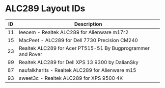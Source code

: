 # ALC289 Layout IDs

| ID | Description |
|---|---|
| 11 | leeoem - Realtek ALC289 for Alienware m17r2 |
| 15 | MacPeet - ALC289 for Dell 7730 Precision CM240  |
| 23 | Realtek ALC289 for Acer PT515-51 By Bugprogrammer and Rover |
| 99 | Realtek ALC289 for Dell XPS 13 9300 by DalianSky |
| 87 | naufalkharits - Realtek ALC289 for Alienware m15 |
| 93 | sweet3c - Realtek ALC289 for XPS 9500 4K |
